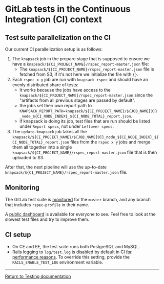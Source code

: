 # GitLab tests in the Continuous Integration (CI) context

## Test suite parallelization on the CI

Our current CI parallelization setup is as follows:

1. The `knapsack` job in the prepare stage that is supposed to ensure we have a
   `knapsack/${CI_PROJECT_NAME}/rspec_report-master.json` file:
   - The `knapsack/${CI_PROJECT_NAME}/rspec_report-master.json` file is fetched
     from S3, if it's not here we initialize the file with `{}`.
1. Each `rspec x y` job are run with `knapsack rspec` and should have an evenly
   distributed share of tests:
   - It works because the jobs have access to the
     `knapsack/${CI_PROJECT_NAME}/rspec_report-master.json` since the "artifacts
     from all previous stages are passed by default".
   - the jobs set their own report path to
     `KNAPSACK_REPORT_PATH=knapsack/${CI_PROJECT_NAME}/${JOB_NAME[0]}_node_${CI_NODE_INDEX}_${CI_NODE_TOTAL}_report.json`.
   - if knapsack is doing its job, test files that are run should be listed under
     `Report specs`, not under `Leftover specs`.
1. The `update-knapsack` job takes all the
   `knapsack/${CI_PROJECT_NAME}/${JOB_NAME[0]}_node_${CI_NODE_INDEX}_${CI_NODE_TOTAL}_report.json`
   files from the `rspec x y` jobs and merge them all together into a single
   `knapsack/${CI_PROJECT_NAME}/rspec_report-master.json` file that is then
   uploaded to S3.

After that, the next pipeline will use the up-to-date
`knapsack/${CI_PROJECT_NAME}/rspec_report-master.json` file.

## Monitoring

The GitLab test suite is [monitored] for the `master` branch, and any branch
that includes `rspec-profile` in their name.

A [public dashboard] is available for everyone to see. Feel free to look at the
slowest test files and try to improve them.

[monitored]: ../performance.md#rspec-profiling
[public dashboard]: https://redash.gitlab.com/public/dashboards/l1WhHXaxrCWM5Ai9D7YDqHKehq6OU3bx5gssaiWe?org_slug=default

## CI setup

- On CE and EE, the test suite runs both PostgreSQL and MySQL.
- Rails logging to `log/test.log` is disabled by default in CI [for
  performance reasons][logging]. To override this setting, provide the
  `RAILS_ENABLE_TEST_LOG` environment variable.

[logging]: https://jtway.co/speed-up-your-rails-test-suite-by-6-in-1-line-13fedb869ec4

---

[Return to Testing documentation](index.md)

